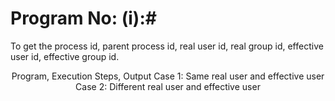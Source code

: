 # Program No: (i):#
To get the process id, parent process id, real user id, real group id, effective user id, effective group id.
<Header files, syntax and description of getpid(), getppid(), getuid(), getgid(), geteuid(), getegid()>
Program, Execution Steps, Output
Case 1: Same real user and effective user
Case 2: Different real user and effective user
